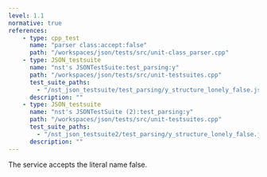 ```yaml
---
level: 1.1
normative: true
references:
    - type: cpp_test
      name: "parser class:accept:false"
      path: "/workspaces/json/tests/src/unit-class_parser.cpp"
    - type: JSON_testsuite
      name: "nst's JSONTestSuite:test_parsing:y"
      path: "/workspaces/json/tests/src/unit-testsuites.cpp"
      test_suite_paths:
        - "/nst_json_testsuite/test_parsing/y_structure_lonely_false.json"
      description: ""
    - type: JSON_testsuite
      name: "nst's JSONTestSuite (2):test_parsing:y"
      path: "/workspaces/json/tests/src/unit-testsuites.cpp"
      test_suite_paths:
        - "/nst_json_testsuite2/test_parsing/y_structure_lonely_false.json"
      description: ""
---
```


The service accepts the literal name false.